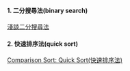 #### 1. 二分搜尋法(binary search)
[淺談二分搜尋法](https://blog.techbridge.cc/2016/09/24/binary-search-introduction/)
#### 2. 快速排序法(quick sort)
[Comparison Sort: Quick Sort(快速排序法)](http://alrightchiu.github.io/SecondRound/comparison-sort-quick-sortkuai-su-pai-xu-fa.html)